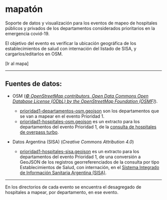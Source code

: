 # mapatón

Soporte de datos y visualización para los eventos de mapeo de hospitales públicos y privados de los departamentos considerados prioritarios en la emergencia covid-19.

El objetivo del evento es verificar la ubicación geográfica de los establecimientos de salud con internación del listado de SISA, y cargarlos/editarlos en OSM.

[Ir al mapa]

----

## Fuentes de datos:

* OSM (*[© OpenStreetMap contributors, Open Data Commons Open Database License (ODbL) by the OpenStreetMap Foundation (OSMF)](https://www.openstreetmap.org/copyright)*).

  * [prioridad1-departamentos-osm.geojson](https://github.com/gabriel-de-luca/covid-19/blob/master/mapaton/prioridad1-departamentos-osm.geojson) son los departamentos que se van a mapear en el evento Prioridad 1.
  * [prioridad1-hospitales-osm.geojson](https://github.com/gabriel-de-luca/covid-19/blob/master/mapaton/prioridad1-hospitales-osm.geojson) es un extracto para los departamentos del evento Prioridad 1, de la [consulta de hospitales de overpass turbo](https://overpass-turbo.eu/s/S1i).
  
* Datos Argentina (SISA) (*Creative Commons Attribution 4.0*)

  * [prioridad1-hospitales-sisa.geojson](https://github.com/gabriel-de-luca/covid-19/blob/master/mapaton/prioridad1-hospitales-sisa.geojson) es un extracto para los departamentos del evento Prioridad 1, de una conversión a GeoJSON de los registros georreferenciados de la consulta por tipo Establecimientos de Salud, con internación, en el [Sistema Integrado de Información Sanitaria Argentina (SISA)](https://sisa.msal.gov.ar/sisa).

----

En los directorios de cada evento se encuentra el desagregado de hospitales a mapear, por departamento, en ese evento.
